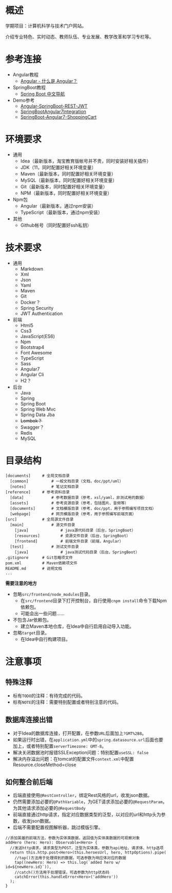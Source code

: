 # 概述

学期项目：计算机科学与技术门户网站。

介绍专业特色、实时动态、教师队伍、专业发展、教学改革和学习专栏等。

# 参考连接

* Angular教程
	* [Angular - 什么是 Angular？](https://www.angular.cn/docs)
* SpringBoot教程
	* [Spring Boot 中文导航](http://springboot.fun/)
* Demo参考
	* [Angular-SpringBoot-REST-JWT](https://github.com/mrin9/Angular-SpringBoot-REST-JWT)
	* [SpringBootAngular7Integration](https://github.com/SKrudra/SpringBootAngular7Integration)
	* [SpringBoot-Angular7-ShoppingCart](https://github.com/zhulinn/SpringBoot-Angular7-ShoppingCart)

# 环境要求

* 通用
	* Idea（最新版本，淘宝教育版帐号并不贵，同时安装好相关插件）
	* JDK（11，同时配置好相关环境变量）
	* Maven（最新版本，同时配置好相关环境变量）
	* MySQL（最新版本，同时配置好相关环境变量）
	* Git（最新版本，同时配置好相关环境变量）
	* NPM（最新版本，同时配置好相关环境变量）
* Npm包
	* Angular（最新版本，通过npm安装）
	* TypeScript（最新版本，通过npm安装）
* 其他
	* Github帐号（同时配置好ssh私钥）

# 技术要求

* 通用
	* Markdown
	* Xml
	* Json
	* Yaml
	* Maven
	* Git
	* Docker？
	* Spring Security
	* JWT Authentication
* 前端
	* Html5
	* Css3
	* JavaScript(ES6)
	* Npm
	* Bootstrap4
	* Font Awesome
	* TypeScript
	* Sass
	* Angular7
	* Angular Cli
	* H2？
* 后台
	* Java
	* Spring
	* Spring Boot
	* Spring Web Mvc
	* Spring Data Jba
	* ~~Lombok？~~
	* Swagger？
	* Redis
	* MySQL
	
# 目录结构

```
[documents]     # 全局文档目录
  [common]          # 一般文档目录（文档，doc/ppt/uml）
  [notes]           # 笔记文档目录
[reference]     # 参考资料目录
  [data]            # 参考数据目录（参考，xsl/yaml，非测试用的数据）
  [assets]          # 参考资源目录（参考，包括图片、音频等）
  [documents]       # 文档模版目录（参考，doc/ppt，用于参照编写项目文档）
  [webpage]         # 网页模版目录（参考，用于参照编写前端页面）
[src]           # 全局源文件目录
  [main]            # 源文件目录
    [java]              # java源代码目录（后台，SpringBoot）
    [resources]         # 资源文件目录（后台，SpringBoot）
    [frontend]          # 前端文件目录（前端，Angular）
  [test]            # 测试文件目录
    [java]              # java测试代码目录（后台，SpringBoot）
.gitignore      # Git忽略项文件
pom.xml         # Maven依赖项文件
README.md       # 说明文档
...
```

**需要注意的地方**

* 忽略`src/frontend/node_modules`目录。
    * 在`src/frontend`目录下打开控制台，自行使用`cnpm install`命令下载Npm依赖包。
    * 可能会出一些问题……
* 不包含Jar依赖包。
    * 建立Maven本地仓库，在Idea中自行启用自动导入功能。
* 忽略`target`目录。
    * 在Idea中自行构建项目。

# 注意事项

## 特殊注释

* 标有`TODO`的注释：有待完成的代码。
* 标有`NOTE`的注释：需要特别配置或者特别注意的代码。

## 数据库连接出错

* 对于Idea的数据库连接，打开配置，在参数`URL`后面加上`?GMT%2B8`。
* 如果运行时出错，在`application.yml`中的`spring.datasource.url`后面也要加上，或者特别配置`serverTimezone: GMT-8`。
* 解决关闭数据池时报错SSLException问题：特别配置`useSSL: false`
* 解决内存溢出问题：在tomcat的配置文件`context.xml`中配置Resource.closeMethod=close

## 如何整合前后端

* 后端直接使用`@RestController`，绑定Rest风格的url，收发json数据。
* 仍然需要添加必要的`@PathVariable`，为GET请求添加必要的`@RequestParam`，为其他请求添加必要的`@RequestBody`
* 前端直接通过http请求，指定对应数据类型的泛型，以对应的url和http头为参数，收发json数据。
* 后端不需要配置视图解析器，跳过模版引擎。

```
//添加英雄的前端方法，参数为实体类数据，返回值为实体类数据的可观察对象
addHero (hero: Hero): Observable<Hero> {
  //发送http请求，请求类型为POST，泛型为实体类，参数为api地址、请求体、http选项
  return this.http.post<Hero>(this.heroesUrl, hero, httpOptions).pipe(
	//tap()方法用于处理得到的数据，可选参数为响应体对应的数据
    tap((newHero: Hero) => this.log(`added hero w/ id=${newHero.id}`)),
	//catch()方法用于处理错误，可选参数为http状态码
    catchError(this.handleError<Hero>('addHero'))
  );
}
```
